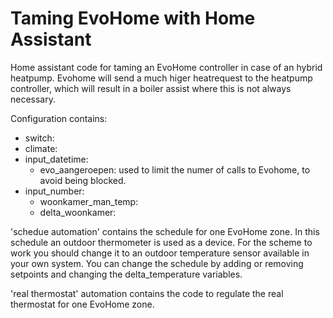 # Taming EvoHome with Home Assistant
Home assistant code for taming an EvoHome controller in case of an hybrid heatpump. Evohome will send a much higer heatrequest to the heatpump controller, which will result in a boiler assist where this is not always necessary. 
 
Configuration contains:
- switch:
- climate:
- input_datetime:
  - evo_aangeroepen: used to limit the numer of calls to Evohome, to avoid being blocked. 
- input_number:
  - woonkamer_man_temp:
  - delta_woonkamer:

'schedue automation' contains the schedule for one EvoHome zone. In this schedule an outdoor thermometer is used as a device. For the scheme to work you should change it to an outdoor temperature sensor available in your own system. You can change the schedule by adding or removing setpoints and changing the delta_temperature variables. 

'real thermostat' automation contains the code to regulate the real thermostat for one EvoHome zone.
